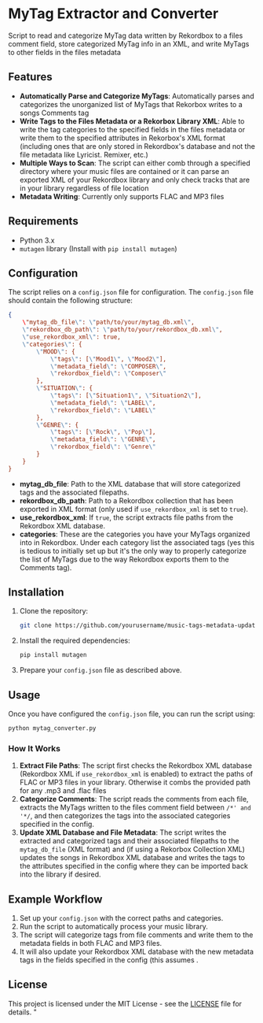 # MyTag Extractor and Converter

Script to read and categorize MyTag data written by Rekordbox to a files comment field, store categorized MyTag info in an XML, and write MyTags to other fields in the files metadata

## Features

- **Automatically Parse and Categorize MyTags**: Automatically parses and categorizes the unorganized list of MyTags that Rekorbox writes to a songs Comments tag
- **Write Tags to the Files Metadata or a Rekorbox Library XML**: Able to write the tag categories to the specified fields in the files metadata or write them to the specified attributes in Rekorbox's XML format (including ones that are only stored in Rekordbox's database and not the file metadata like Lyricist. Remixer, etc.)
- **Multiple Ways to Scan**: The script can either comb through a specified directory where your music files are contained or it can parse an exported XML of your Rekordbox library and only check tracks that are in your library regardless of file location
- **Metadata Writing**: Currently only supports FLAC and MP3 files

## Requirements

- Python 3.x
- `mutagen` library (Install with `pip install mutagen`)

## Configuration

The script relies on a `config.json` file for configuration. The `config.json` file should contain the following structure:
```json
{
    \"mytag_db_file\": \"path/to/your/mytag_db.xml\",
    \"rekordbox_db_path\": \"path/to/your/rekordbox_db.xml\",
    \"use_rekordbox_xml\": true,
    \"categories\": {
        \"MOOD\": {
            \"tags\": [\"Mood1\", \"Mood2\"],
            \"metadata_field\": \"COMPOSER\",
			\"rekordbox_field\": \"Composer\"
        },
        \"SITUATION\": {
            \"tags\": [\"Situation1\", \"Situation2\"],
            \"metadata_field\": \"LABEL\",
			\"rekordbox_field\": \"LABEL\"
        },
        \"GENRE\": {
            \"tags\": [\"Rock\", \"Pop\"],
            \"metadata_field\": \"GENRE\",
			\"rekordbox_field\": \"Genre\"
        }
    }
}
```

- **mytag_db_file**: Path to the XML database that will store categorized tags and the associated filepaths.
- **rekordbox_db_path**: Path to a Rekordbox collection that has been exported in XML format (only used if `use_rekordbox_xml` is set to `true`).
- **use_rekordbox_xml**: If `true`, the script extracts file paths from the Rekordbox XML database.
- **categories**: These are the categories you have your MyTags organized into in Rekordbox. Under each category list the associated tags (yes this is tedious to initially set up but it's the only way to properly categorize the list of MyTags due to the way Rekordbox exports them to the Comments tag).

## Installation

1. Clone the repository:
    ```bash
    git clone https://github.com/yourusername/music-tags-metadata-updater.git
    ```

2. Install the required dependencies:
    ```bash
    pip install mutagen
    ```

3. Prepare your `config.json` file as described above.

## Usage

Once you have configured the `config.json` file, you can run the script using:

```bash
python mytag_converter.py
```

### How It Works

1. **Extract File Paths**: The script first checks the Rekordbox XML database (Rekordbox XML if `use_rekordbox_xml` is enabled) to extract the paths of FLAC or MP3 files in your library. Otherwise it combs the provided path for any .mp3 and .flac files
2. **Categorize Comments**: The script reads the comments from each file, extracts the MyTags written to the files comment field between `/*' and  '*/`, and then categorizes the tags into the associated categories specified in the config.
4. **Update XML Database and File Metadata**: The script writes the extracted and categorized tags and their associated filepaths to the `mytag_db_file` (XML format) and (if using a Rekorbox Collection XML) updates the songs in Rekordbox XML database and writes the tags to the attributes specified in the config where they can be imported back into the library if desired.

## Example Workflow

1. Set up your `config.json` with the correct paths and categories.
2. Run the script to automatically process your music library.
3. The script will categorize tags from file comments and write them to the metadata fields in both FLAC and MP3 files.
4. It will also update your Rekordbox XML database with the new metadata tags in the fields specified in the config (this assumes .

## License

This project is licensed under the MIT License - see the [LICENSE](LICENSE) file for details.
"